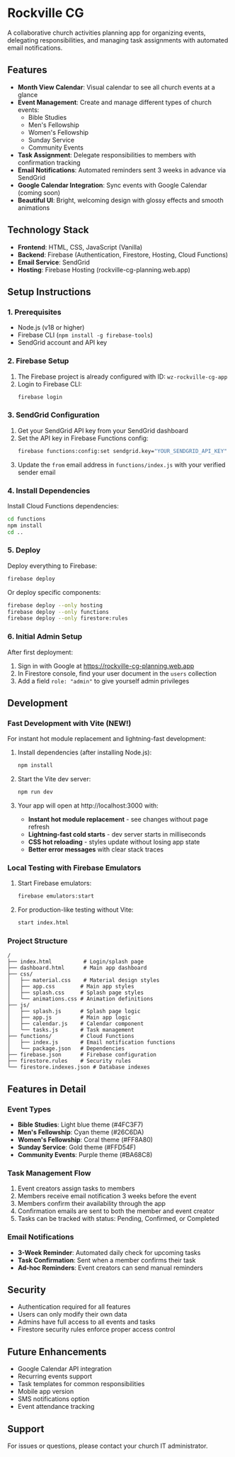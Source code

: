 # Rockville CG

A collaborative church activities planning app for organizing events, delegating responsibilities, and managing task assignments with automated email notifications.

## Features

- **Month View Calendar**: Visual calendar to see all church events at a glance
- **Event Management**: Create and manage different types of church events:
  - Bible Studies
  - Men's Fellowship
  - Women's Fellowship
  - Sunday Service
  - Community Events
- **Task Assignment**: Delegate responsibilities to members with confirmation tracking
- **Email Notifications**: Automated reminders sent 3 weeks in advance via SendGrid
- **Google Calendar Integration**: Sync events with Google Calendar (coming soon)
- **Beautiful UI**: Bright, welcoming design with glossy effects and smooth animations

## Technology Stack

- **Frontend**: HTML, CSS, JavaScript (Vanilla)
- **Backend**: Firebase (Authentication, Firestore, Hosting, Cloud Functions)
- **Email Service**: SendGrid
- **Hosting**: Firebase Hosting (rockville-cg-planning.web.app)

## Setup Instructions

### 1. Prerequisites

- Node.js (v18 or higher)
- Firebase CLI (`npm install -g firebase-tools`)
- SendGrid account and API key

### 2. Firebase Setup

1. The Firebase project is already configured with ID: `wz-rockville-cg-app`
2. Login to Firebase CLI:
   ```bash
   firebase login
   ```

### 3. SendGrid Configuration

1. Get your SendGrid API key from your SendGrid dashboard
2. Set the API key in Firebase Functions config:
   ```bash
   firebase functions:config:set sendgrid.key="YOUR_SENDGRID_API_KEY"
   ```
3. Update the `from` email address in `functions/index.js` with your verified sender email

### 4. Install Dependencies

Install Cloud Functions dependencies:
```bash
cd functions
npm install
cd ..
```

### 5. Deploy

Deploy everything to Firebase:
```bash
firebase deploy
```

Or deploy specific components:
```bash
firebase deploy --only hosting
firebase deploy --only functions
firebase deploy --only firestore:rules
```

### 6. Initial Admin Setup

After first deployment:
1. Sign in with Google at https://rockville-cg-planning.web.app
2. In Firestore console, find your user document in the `users` collection
3. Add a field `role: "admin"` to give yourself admin privileges

## Development

### Fast Development with Vite (NEW!)

For instant hot module replacement and lightning-fast development:

1. Install dependencies (after installing Node.js):
   ```bash
   npm install
   ```

2. Start the Vite dev server:
   ```bash
   npm run dev
   ```

3. Your app will open at http://localhost:3000 with:
   - **Instant hot module replacement** - see changes without page refresh
   - **Lightning-fast cold starts** - dev server starts in milliseconds
   - **CSS hot reloading** - styles update without losing app state
   - **Better error messages** with clear stack traces

### Local Testing with Firebase Emulators

1. Start Firebase emulators:
   ```bash
   firebase emulators:start
   ```

2. For production-like testing without Vite:
   ```bash
   start index.html
   ```

### Project Structure

```
/
├── index.html          # Login/splash page
├── dashboard.html      # Main app dashboard
├── css/
│   ├── material.css    # Material design styles
│   ├── app.css        # Main app styles
│   ├── splash.css     # Splash page styles
│   └── animations.css # Animation definitions
├── js/
│   ├── splash.js      # Splash page logic
│   ├── app.js         # Main app logic
│   ├── calendar.js    # Calendar component
│   └── tasks.js       # Task management
├── functions/         # Cloud Functions
│   ├── index.js       # Email notification functions
│   └── package.json   # Dependencies
├── firebase.json      # Firebase configuration
├── firestore.rules    # Security rules
└── firestore.indexes.json # Database indexes
```

## Features in Detail

### Event Types
- **Bible Studies**: Light blue theme (#4FC3F7)
- **Men's Fellowship**: Cyan theme (#26C6DA)
- **Women's Fellowship**: Coral theme (#FF8A80)
- **Sunday Service**: Gold theme (#FFD54F)
- **Community Events**: Purple theme (#BA68C8)

### Task Management Flow
1. Event creators assign tasks to members
2. Members receive email notification 3 weeks before the event
3. Members confirm their availability through the app
4. Confirmation emails are sent to both the member and event creator
5. Tasks can be tracked with status: Pending, Confirmed, or Completed

### Email Notifications
- **3-Week Reminder**: Automated daily check for upcoming tasks
- **Task Confirmation**: Sent when a member confirms their task
- **Ad-hoc Reminders**: Event creators can send manual reminders

## Security

- Authentication required for all features
- Users can only modify their own data
- Admins have full access to all events and tasks
- Firestore security rules enforce proper access control

## Future Enhancements

- Google Calendar API integration
- Recurring events support
- Task templates for common responsibilities
- Mobile app version
- SMS notifications option
- Event attendance tracking

## Support

For issues or questions, please contact your church IT administrator.
